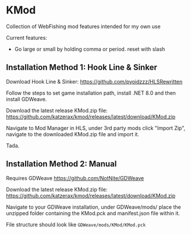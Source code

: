 # KMod
Collection of WebFishing mod features intended for my own use

Current features:
- Go large or small by holding comma or period. reset with slash

## Installation Method 1: Hook Line & Sinker
Download Hook Line & Sinker: https://github.com/pyoidzzz/HLSRewritten

Follow the steps to set game installation path, install .NET 8.0 and then install GDWeave. 

Download the latest release KMod.zip file: https://github.com/katzerax/kmod/releases/latest/download/KMod.zip

Navigate to Mod Manager in HLS, under 3rd party mods click "Import Zip", navigate to the downloaded KMod.zip file and import it.

Tada.

## Installation Method 2: Manual
Requires GDWeave https://github.com/NotNite/GDWeave

Download the latest release KMod.zip file: https://github.com/katzerax/kmod/releases/latest/download/KMod.zip

Navigate to your GDWeave installation, under GDWeave/mods/ place the unzipped folder containing the KMod.pck and manifest.json file within it.

File structure should look like
```GDWeave/mods/KMod/KMod.pck```
